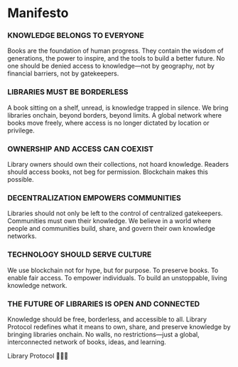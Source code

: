 # Manifesto

### KNOWLEDGE BELONGS TO EVERYONE

Books are the foundation of human progress. They contain the wisdom of generations, the power to inspire, and the tools to build a better future.
No one should be denied access to knowledge—not by geography, not by financial barriers, not by gatekeepers.

### LIBRARIES MUST BE BORDERLESS

A book sitting on a shelf, unread, is knowledge trapped in silence.
We bring libraries onchain, beyond borders, beyond limits. A global network where books move freely, where access is no longer dictated by location or privilege.

### OWNERSHIP AND ACCESS CAN COEXIST

Library owners should own their collections, not hoard knowledge.
Readers should access books, not beg for permission.
Blockchain makes this possible.

### DECENTRALIZATION EMPOWERS COMMUNITIES

Libraries should not only be left to the control of centralized gatekeepers.
Communities must own their knowledge.
We believe in a world where people and communities build, share, and govern their own knowledge networks.

### TECHNOLOGY SHOULD SERVE CULTURE

We use blockchain not for hype, but for purpose.
To preserve books.
To enable fair access.
To empower individuals.
To build an unstoppable, living knowledge network.

### THE FUTURE OF LIBRARIES IS OPEN AND CONNECTED

Knowledge should be free, borderless, and accessible to all. Library Protocol redefines what it means to own, share, and preserve knowledge by bringing libraries onchain. No walls, no restrictions—just a global, interconnected network of books, ideas, and learning.

Library Protocol 📕💓😊